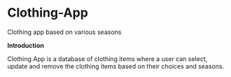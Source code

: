 # Clothing-App
Clothing app based on various seasons


**Introduction**

Clothing App is a database of clothing items where a user can select, update and remove the clothing items based on their choices and seasons.
